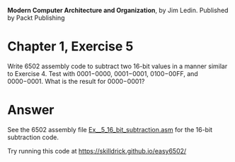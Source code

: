 __Modern Computer Architecture and Organization__, by Jim Ledin. Published by Packt Publishing
# Chapter 1, Exercise 5

Write 6502 assembly code to subtract two 16-bit values in a manner similar to Exercise 4. Test with $0001-$0000, $0001-$0001, $0100-$00FF, and $0000-$0001. What is the result for $0000-$0001?

# Answer
See the 6502 assembly file [Ex__5_16_bit_subtraction.asm](src/Ex__5_16_bit_subtraction.asm) for the 16-bit subtraction code.

Try running this code at https://skilldrick.github.io/easy6502/